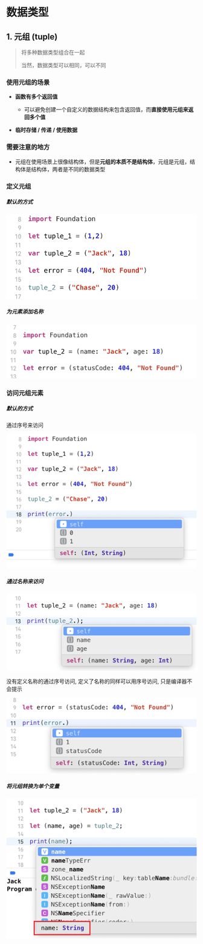 # 数据类型

## 1. 元组 (tuple)

> 将多种数据类型组合在一起
>
> 当然，数据类型可以相同，可以不同



### 使用元组的场景

- **函数有多个返回值**
  - 可以避免创建一个自定义的数据结构来包含返回值，而**直接使用元组来返回多个值**


- **临时存储 / 传递 / 使用数据**



### 需要注意的地方

- 元组在使用场景上很像结构体，但是**元组的本质不是结构体**，元组是元组，结构体是结构体，两者是不同的数据类型



### 定义元组

##### 默认的方式

![](Images/Snipaste_2023-05-04_15-18-27.png)

##### 为元素添加名称

![](Images/Snipaste_2023-05-04_15-34-30.png)



### 访问元组元素

##### 默认的方式

通过序号来访问

![](Images/Snipaste_2023-05-04_15-19-36.png)

##### 通过名称来访问

![](Images/Snipaste_2023-05-04_15-31-25.png)

没有定义名称的通过序号访问, 定义了名称的同样可以用序号访问, 只是编译器不会提示

![](Images/Snipaste_2023-05-04_15-36-24.png)



##### 将元组转换为单个变量

![](Images/Snipaste_2023-05-04_15-28-27.png)







